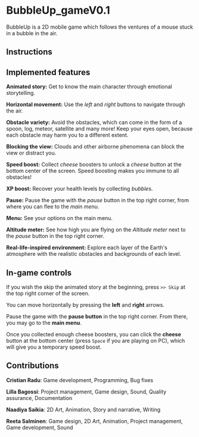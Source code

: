 # BubbleUp_gameV0.1

BubbleUp is a 2D mobile game which follows the ventures of a mouse stuck in a bubble in the air.

## Instructions

## Implemented features
**Animated story:** Get to know the main character through emotional storytelling.

**Horizontal movement:** Use the *left* and *right* buttons to navigate through the air.

**Obstacle variety:** Avoid the obstacles, which can come in the form of a spoon, log, meteor, satellite and many more! Keep your eyes open, because each obstacle may harm you to a different extent.

**Blocking the view:** Clouds and other airborne phenomena can block the view or distract you.

**Speed boost:** Collect *cheese* boosters to unlock a *cheese* button at the bottom center of the screen. Speed boosting makes you immune to all obstacles!

**XP boost:** Recover your health levels by collecting *bubble*s.

**Pause:** Pause the game with the *pause* button in the top right corner, from where you can flee to the *main menu*.

**Menu:** See your options on the main menu.

**Altitude meter:** See how high you are flying on the *Altitude meter* next to the *pause* button in the top right corner. 

**Real-life-inspired environment:** Explore each layer of the Earth's atmosphere with the realistic obstacles and backgrounds of each level.

## In-game controls

If you wish the skip the animated story at the beginning, press ```>> Skip``` at the top right corner of the screen.

You can move horizontally by pressing the **left** and **right** arrows.

Pause the game with the **pause button** in the top right corner. From there, you may go to the **main menu**.

Once you collected enough cheese boosters, you can click the **cheese** button at the bottom center (press ```Space``` if you are playing on PC), which will give you a temporary speed boost.
 
## Contributions
**Cristian Radu**: Game development, Programming, Bug fixes

**Lilla Bagossi**: Project management, Game design, Sound, Quality assurance, Documentation

**Naadiya Saikia**: 2D Art, Animation, Story and narrative, Writing

**Reeta Salminen**: Game design, 2D Art, Animation, Project management, Game development, Sound
